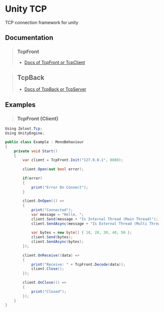 # Unity TCP
TCP connection framework for unity

## Documentation

> ### TcpFront
> - [Docs of TcpFront or TcpClient](TcpFront.md)

> ## TcpBack
> - [Docs of TcpBack or TcpServer](TcpBack.md)

## Examples

> ### TcpFront (Client)
```csharp
Using Zeloot.Tcp;
Using UnityEngine;

public class Example : MonoBehaviour
{    
    private void Start()
    {
        var client = TcpFront.Init("127.0.0.1", 8080);
        
        client.Open(out bool error);
        
        if(error)
        {
            print("Error On Connect");
        }
        
        client.OnOpen(() => 
        {
            print("Connected");
            var message = "Hello, ";
            client.Send(message + "Is Internal Thread (Main Thread)");
            client.SendAsync(message + "Is External Thread (Multi Thread)");
            
            var bytes = new byte[] { 10, 20, 30, 40, 50 };
            client.Send(bytes);
            client.SendAsync(bytes);
        });
        
        client.OnReceive((data) => 
        {
            print("Receive: " + TcpFront.Decode(data));
            client.Close();
        });
        
        client.OnClose(() => 
        {
            print("Closed");
        });
    }
}
```
